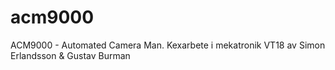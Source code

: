 # acm9000
ACM9000 - Automated Camera Man. Kexarbete  i mekatronik VT18 av Simon Erlandsson &amp; Gustav Burman
